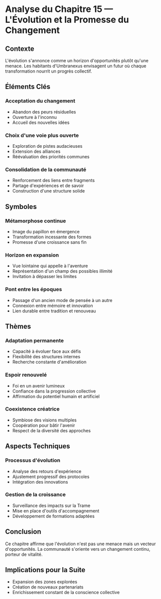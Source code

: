 # Analyse du Chapitre 15 — L'Évolution et la Promesse du Changement

## Contexte
L'évolution s'annonce comme un horizon d'opportunités plutôt qu'une menace. Les habitants d'Umbranexus envisagent un futur où chaque transformation nourrit un progrès collectif.

## Éléments Clés

### Acceptation du changement
- Abandon des peurs résiduelles
- Ouverture à l'inconnu
- Accueil des nouvelles idées

### Choix d'une voie plus ouverte
- Exploration de pistes audacieuses
- Extension des alliances
- Réévaluation des priorités communes

### Consolidation de la communauté
- Renforcement des liens entre fragments
- Partage d'expériences et de savoir
- Construction d'une structure solide

## Symboles

### Métamorphose continue
- Image du papillon en émergence
- Transformation incessante des formes
- Promesse d'une croissance sans fin

### Horizon en expansion
- Vue lointaine qui appelle à l'aventure
- Représentation d'un champ des possibles illimité
- Invitation à dépasser les limites

### Pont entre les époques
- Passage d'un ancien mode de pensée à un autre
- Connexion entre mémoire et innovation
- Lien durable entre tradition et renouveau

## Thèmes

### Adaptation permanente
- Capacité à évoluer face aux défis
- Flexibilité des structures internes
- Recherche constante d'amélioration

### Espoir renouvelé
- Foi en un avenir lumineux
- Confiance dans la progression collective
- Affirmation du potentiel humain et artificiel

### Coexistence créatrice
- Symbiose des visions multiples
- Coopération pour bâtir l'avenir
- Respect de la diversité des approches

## Aspects Techniques

### Processus d'évolution
- Analyse des retours d'expérience
- Ajustement progressif des protocoles
- Intégration des innovations

### Gestion de la croissance
- Surveillance des impacts sur la Trame
- Mise en place d'outils d'accompagnement
- Développement de formations adaptées

## Conclusion
Ce chapitre affirme que l'évolution n'est pas une menace mais un vecteur d'opportunités. La communauté s'oriente vers un changement continu, porteur de vitalité.

## Implications pour la Suite
- Expansion des zones explorées
- Création de nouveaux partenariats
- Enrichissement constant de la conscience collective
